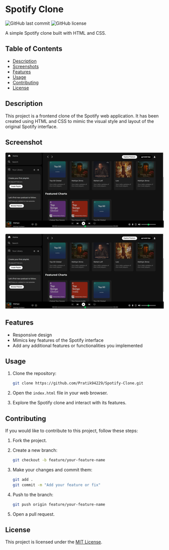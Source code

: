 # Spotify Clone

![GitHub last commit](https://img.shields.io/github/last-commit/Pratik94229/Spotify-Clone)
![GitHub license](https://img.shields.io/github/license/Pratik94229/Spotify-Clone)

A simple Spotify clone built with HTML and CSS.

## Table of Contents

- [Description](#description)
- [Screenshots](#screenshots)
- [Features](#features)
- [Usage](#usage)
- [Contributing](#contributing)
- [License](#license)

## Description

This project is a frontend clone of the Spotify web application. It has been created using HTML and CSS to mimic the visual style and layout of the original Spotify interface.

## Screenshot
![Alt text](/assets/spotify.png?raw=true "Optional Title")

![Alt text](/assets/spotify.png?raw=true "Optional Title")

## Features

- Responsive design
- Mimics key features of the Spotify interface
- Add any additional features or functionalities you implemented

## Usage

1. Clone the repository:

   ```bash
   git clone https://github.com/Pratik94229/Spotify-Clone.git
   ```

2. Open the `index.html` file in your web browser.

3. Explore the Spotify clone and interact with its features.

## Contributing

If you would like to contribute to this project, follow these steps:

1. Fork the project.

2. Create a new branch:

   ```bash
   git checkout -b feature/your-feature-name
   ```

3. Make your changes and commit them:

   ```bash
   git add .
   git commit -m "Add your feature or fix"
   ```

4. Push to the branch:

   ```bash
   git push origin feature/your-feature-name
   ```

5. Open a pull request.

## License

This project is licensed under the [MIT License](LICENSE).

